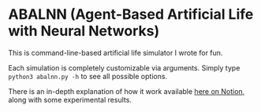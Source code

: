 # ABALNN (Agent-Based Artificial Life with Neural Networks)

This is command-line-based artificial life simulator I wrote for fun.

Each simulation is completely customizable via arguments. Simply type ```python3 abalnn.py -h``` to see all possible options.

There is an in-depth explanation of how it work available [here on Notion](https://www.notion.so/amerotz/Evolving-Agent-Based-Artificial-Life-with-Neural-Networks-6739ee55f6424dfca31269bec12a5931), along with some experimental results.
